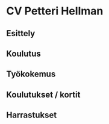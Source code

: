 # CV Petteri Hellman

## Esittely

## Koulutus

## Työkokemus

## Koulutukset / kortit

## Harrastukset